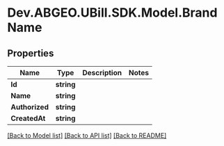 # Dev.ABGEO.UBill.SDK.Model.BrandName

## Properties

Name | Type | Description | Notes
------------ | ------------- | ------------- | -------------
**Id** | **string** |  | 
**Name** | **string** |  | 
**Authorized** | **string** |  | 
**CreatedAt** | **string** |  | 

[[Back to Model list]](../../README.md#documentation-for-models) [[Back to API list]](../../README.md#documentation-for-api-endpoints) [[Back to README]](../../README.md)

